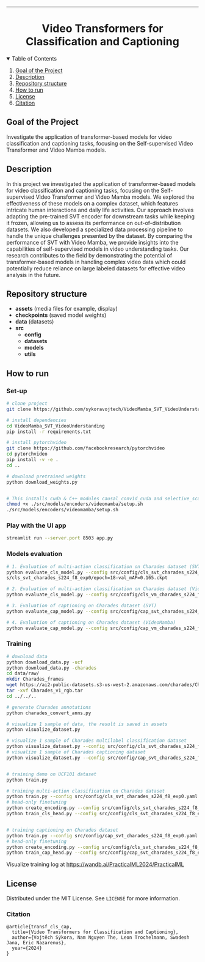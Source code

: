 <!--
## Docstrings
"""
This is an example of Google style.

Args:
    param1: This is the first param.
    param2: This is a second param.

Returns:
    This is a description of what is returned.

Raises:
    KeyError: Raises an exception.
"""

https://docs.google.com/document/d/1u-LVvFSsDFmDl7H6Y-cFUUbPc1N2QNrFJSKC9aFDCZs/edit -->

---

<div align="center">    
 
# Video Transformers for Classification and Captioning
</div>

<!-- TABLE OF CONTENTS -->
<details open="open">
  <summary>Table of Contents</summary>
  <ol>
    <li><a href="#goal-of-the-project">Goal of the Project</a></li>
    <li><a href="#description">Description</a></li>
    <li><a href="#repository-structure">Repository structure</a></li>
    <li><a href="#how-to-run">How to run </a></li>
    <li><a href="#license">License</a></li>
    <li><a href="#citation">Citation</a></li>
  </ol>
</details>

<!-- <li>
      <a href="#description">Description</a>
      <ul>
        <li><a href="#dependencies">Dependencies</a></li>
        <li><a href="#installation">Installation</a></li>
      </ul>
</li> -->
 
## Goal of the Project
Investigate the application of transformer-based models for video classification and captioning tasks, focusing on the Self-supervised Video Transformer and Video Mamba models.


## Description
In this project we investigated the application of transformer-based models for video classification and captioning tasks, focusing on the Self-supervised Video Transformer and Video Mamba models. We explored the effectiveness of these models on a complex dataset, which features intricate human interactions and daily life activities. Our approach involves adapting the pre-trained SVT encoder for downstream tasks while keeping it frozen, allowing us to assess its performance on out-of-distribution datasets. We also developed a specialized data processing pipeline to handle the unique challenges presented by the dataset. By comparing the performance of SVT with Video Mamba, we provide insights into the capabilities of self-supervised models in video understanding tasks. Our research contributes to the field by demonstrating the potential of transformer-based models in handling complex video data which could potentially reduce reliance on large labeled datasets for effective video analysis in the future.

## Repository structure
- **assets** (media files for example, display)
- **checkpoints** (saved model weights)
- **data** (datasets)
- **src**
    - **config**
    - **datasets**
    - **models**
    - **utils**


## How to run   
### Set-up
```bash
# clone project   
git clone https://github.com/sykoravojtech/VideoMamba_SVT_VideoUnderstanding.git

# install dependencies   
cd VideoMamba_SVT_VideoUnderstanding
pip install -r requirements.txt

# install pytorchvideo
git clone https://github.com/facebookresearch/pytorchvideo
cd pytorchvideo
pip install -v -e .
cd ..

# download pretrained weights
python download_weights.py


# This installs cuda & C++ modules causal_conv1d_cuda and selective_scan_cuda. It also downloads 3 model checkpoints to PracticalML_2024/checkpoints/videomamba.
chmod +x ./src/models/encoders/videomamba/setup.sh
./src/models/encoders/videomamba/setup.sh

```

### Play with the UI app
```bash
streamlit run --server.port 8503 app.py
```

### Models evaluation
```bash
# 1. Evaluation of multi-action classification on Charades dataset (SVT)
python evaluate_cls_model.py --config src/config/cls_svt_charades_s224_f8_exp0.yaml --weight checkpoint
s/cls_svt_charades_s224_f8_exp0/epoch=18-val_mAP=0.165.ckpt

# 2. Evaluation of multi-action classification on Charades dataset (VideoMamba)
python evaluate_cls_model.py --config src/config/cls_vm_charades_s224_f8_exp0.yaml --weight checkpoints/cls_vm_ch_exp7/epoch=142-val_mAP=0.227.ckpt

# 3. Evaluation of captioning on Charades dataset (SVT)
python evaluate_cap_model.py --config src/config/cap_svt_charades_s224_f8_exp0.yaml --weight checkpoints/cap_svt_charades_s224_f8_exp_32_train_all/epoch=11-step=23952.ckpt

# 4. Evaluation of captioning on Charades dataset (VideoMamba)
python evaluate_cap_model.py --config src/config/cap_vm_charades_s224_f8_exp0.yaml --weight checkpoints/cap_vm_charades_s224_f8_exp0_16_train_all/epoch=14-step=29940.ckpt
```

### Training
```bash
# download data
python download_data.py -ucf
python download_data.py -charades
cd data/raw/
mkdir Charades_frames
wget https://ai2-public-datasets.s3-us-west-2.amazonaws.com/charades/Charades_v1_rgb.tar
tar -xvf Charades_v1_rgb.tar
cd ../../..

# generate Charades annotations
python charades_convert_anns.py

# visualize 1 sample of data, the result is saved in assets
python visualize_dataset.py

# visualize 1 sample of Charades multilabel classification dataset
python visualize_dataset.py --config src/config/cls_svt_charades_s224_f8_exp0.yaml
# visualize 1 sample of Charades captioning dataset
python visualize_dataset.py --config src/config/cap_svt_charades_s224_f8_exp0.yaml


# training demo on UCF101 dataset
python train.py

# training multi-action classification on Charades dataset
python train.py --config src/config/cls_svt_charades_s224_f8_exp0.yaml
# head-only finetuning
python create_encoding.py --config src/config/cls_svt_charades_s224_f8_exp0.yaml
python train_cls_head.py --config src/config/cls_svt_charades_s224_f8_exp0.yaml


# training captioning on Charades dataset
python train.py --config src/config/cap_svt_charades_s224_f8_exp0.yaml
# head-only finetuning
python create_encoding.py --config src/config/cls_svt_charades_s224_f8_exp0.yaml
python train_cap_head.py --config src/config/cap_svt_charades_s224_f8_exp0.yaml
```

Visualize training log at https://wandb.ai/PracticalML2024/PracticalML


## License
Distributed under the MIT License. See `LICENSE` for more information.


### Citation   
```
@article{transf_cls_cap,
  title={Video Transformers for Classification and Captioning},
  author={Vojtěch Sýkora, Nam Nguyen The, Leon Trochelmann, Swadesh Jana, Eric Nazarenus},
  year={2024}
}
```   
